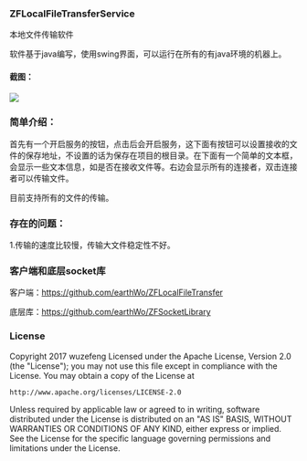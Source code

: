 ### ZFLocalFileTransferService

本地文件传输软件

软件基于java编写，使用swing界面，可以运行在所有的有java环境的机器上。

#### 截图：

![](http://7xjrms.com1.z0.glb.clouddn.com/QQ20171021-204205@2x.png)

### 简单介绍：

首先有一个开启服务的按钮，点击后会开启服务，这下面有按钮可以设置接收的文件的保存地址，不设置的话为保存在项目的根目录。在下面有一个简单的文本框，会显示一些文本信息，如是否在接收文件等。右边会显示所有的连接者，双击连接者可以传输文件。

目前支持所有的文件的传输。

### 存在的问题：

1.传输的速度比较慢，传输大文件稳定性不好。


### 客户端和底层socket库

客户端：https://github.com/earthWo/ZFLocalFileTransfer

底层库：https://github.com/earthWo/ZFSocketLibrary

### License
Copyright 2017 wuzefeng
Licensed under the Apache License, Version 2.0 (the "License");
you may not use this file except in compliance with the License.
You may obtain a copy of the License at

    http://www.apache.org/licenses/LICENSE-2.0

Unless required by applicable law or agreed to in writing, software
distributed under the License is distributed on an "AS IS" BASIS,
WITHOUT WARRANTIES OR CONDITIONS OF ANY KIND, either express or implied.
See the License for the specific language governing permissions and
limitations under the License.

## 
